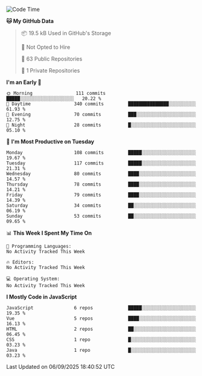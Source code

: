 <!--START_SECTION:waka-->
![Code Time](http://img.shields.io/badge/Code%20Time-1%2C484%20hrs%2047%20mins-blue)

**🐱 My GitHub Data** 

> 📦 19.5 kB Used in GitHub's Storage 
 > 
> 🚫 Not Opted to Hire
 > 
> 📜 63 Public Repositories 
 > 
> 🔑 1 Private Repositories 
 > 
**I'm an Early 🐤** 

```text
🌞 Morning                111 commits         █████░░░░░░░░░░░░░░░░░░░░   20.22 % 
🌆 Daytime                340 commits         ███████████████░░░░░░░░░░   61.93 % 
🌃 Evening                70 commits          ███░░░░░░░░░░░░░░░░░░░░░░   12.75 % 
🌙 Night                  28 commits          █░░░░░░░░░░░░░░░░░░░░░░░░   05.10 % 
```
📅 **I'm Most Productive on Tuesday** 

```text
Monday                   108 commits         █████░░░░░░░░░░░░░░░░░░░░   19.67 % 
Tuesday                  117 commits         █████░░░░░░░░░░░░░░░░░░░░   21.31 % 
Wednesday                80 commits          ████░░░░░░░░░░░░░░░░░░░░░   14.57 % 
Thursday                 78 commits          ████░░░░░░░░░░░░░░░░░░░░░   14.21 % 
Friday                   79 commits          ████░░░░░░░░░░░░░░░░░░░░░   14.39 % 
Saturday                 34 commits          ██░░░░░░░░░░░░░░░░░░░░░░░   06.19 % 
Sunday                   53 commits          ██░░░░░░░░░░░░░░░░░░░░░░░   09.65 % 
```


📊 **This Week I Spent My Time On** 

```text
💬 Programming Languages: 
No Activity Tracked This Week

🔥 Editors: 
No Activity Tracked This Week

💻 Operating System: 
No Activity Tracked This Week
```

**I Mostly Code in JavaScript** 

```text
JavaScript               6 repos             █████░░░░░░░░░░░░░░░░░░░░   19.35 % 
Vue                      5 repos             ████░░░░░░░░░░░░░░░░░░░░░   16.13 % 
HTML                     2 repos             ██░░░░░░░░░░░░░░░░░░░░░░░   06.45 % 
CSS                      1 repo              █░░░░░░░░░░░░░░░░░░░░░░░░   03.23 % 
Java                     1 repo              █░░░░░░░░░░░░░░░░░░░░░░░░   03.23 % 
```




 Last Updated on 06/09/2025 18:40:52 UTC
<!--END_SECTION:waka-->
